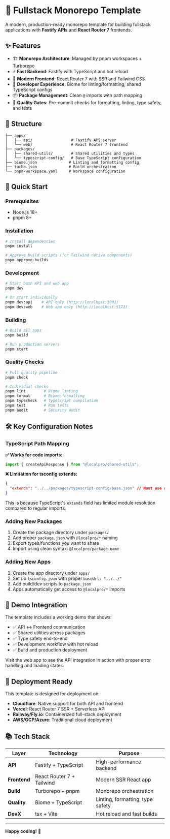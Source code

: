 # 🚀 Fullstack Monorepo Template

A modern, production-ready monorepo template for building fullstack applications with **Fastify APIs** and **React Router 7** frontends.

## ✨ Features

- 🏗️ **Monorepo Architecture**: Managed by pnpm workspaces + Turborepo
- ⚡ **Fast Backend**: Fastify with TypeScript and hot reload
- 🎨 **Modern Frontend**: React Router 7 with SSR and Tailwind CSS
- 🔧 **Developer Experience**: Biome for linting/formatting, shared TypeScript configs
- 📦 **Package Management**: Clean `@` imports with path mapping
- 🚦 **Quality Gates**: Pre-commit checks for formatting, linting, type safety, and tests

## 📁 Structure

```
├── apps/
│   ├── api/                 # Fastify API server
│   └── web/                 # React Router 7 frontend
├── packages/
│   ├── shared-utils/        # Shared utilities and types
│   └── typescript-config/   # Base TypeScript configuration
├── biome.json              # Linting and formatting config
├── turbo.json              # Build orchestration
└── pnpm-workspace.yaml     # Workspace configuration
```

## 🚀 Quick Start

### Prerequisites

- Node.js 18+
- pnpm 8+

### Installation

```bash
# Install dependencies
pnpm install

# Approve build scripts (for Tailwind native components)
pnpm approve-builds
```

### Development

```bash
# Start both API and web app
pnpm dev

# Or start individually
pnpm dev:api    # API only (http://localhost:3001)
pnpm dev:web    # Web app only (http://localhost:5173)
```

### Building

```bash
# Build all apps
pnpm build

# Run production servers
pnpm start
```

### Quality Checks

```bash
# Full quality pipeline
pnpm check

# Individual checks
pnpm lint        # Biome linting
pnpm format      # Biome formatting
pnpm typecheck   # TypeScript compilation
pnpm test        # Run tests
pnpm audit       # Security audit
```

## 🛠️ Key Configuration Notes

### TypeScript Path Mapping

**✅ Works for code imports:**

```typescript
import { createApiResponse } from "@localpro/shared-utils";
```

**❌ Limitation for tsconfig extends:**

```json
{
  "extends": "../../packages/typescript-config/base.json" // Must use relative paths
}
```

This is because TypeScript's `extends` field has limited module resolution compared to regular imports.

### Adding New Packages

1. Create the package directory under `packages/`
2. Add proper `package.json` with `@localpro/*` naming
3. Export types/functions you want to share
4. Import using clean syntax: `@localpro/package-name`

### Adding New Apps

1. Create the app directory under `apps/`
2. Set up `tsconfig.json` with proper `baseUrl: "../../"`
3. Add build/dev scripts to `package.json`
4. Apps automatically get access to `@localpro/*` imports

## 🎯 Demo Integration

The template includes a working demo that shows:

- ✅ API ↔ Frontend communication
- ✅ Shared utilities across packages
- ✅ Type safety end-to-end
- ✅ Development workflow with hot reload
- ✅ Build and production deployment

Visit the web app to see the API integration in action with proper error handling and loading states.

## 🚢 Deployment Ready

This template is designed for deployment on:

- **Cloudflare**: Native support for both API and frontend
- **Vercel**: React Router 7 SSR + Serverless API
- **Railway/Fly.io**: Containerized full-stack deployment
- **AWS/GCP/Azure**: Traditional cloud deployment

## 📚 Tech Stack

| Layer        | Technology                | Purpose                          |
| ------------ | ------------------------- | -------------------------------- |
| **API**      | Fastify + TypeScript      | High-performance backend         |
| **Frontend** | React Router 7 + Tailwind | Modern SSR React app             |
| **Build**    | Turborepo + pnpm          | Monorepo orchestration           |
| **Quality**  | Biome + TypeScript        | Linting, formatting, type safety |
| **DevX**     | tsx + Vite                | Hot reload and fast builds       |

---

**Happy coding!** 🎉
